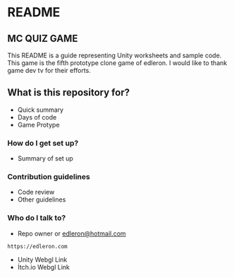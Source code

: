 
# README

## MC QUIZ GAME

This README is a guide representing Unity worksheets and sample code. This game is the fifth prototype clone game of edleron. I would like to thank game dev tv for their efforts.

## What is this repository for?

* Quick summary
* Days of code
* Game Protype

### How do I get set up?

* Summary of set up

### Contribution guidelines

* Code review
* Other guidelines

### Who do I talk to?

* Repo owner or edleron@hotmail.com

```
https://edleron.com
```

* Unity Webgl Link
* İtch.io Webgl Link
